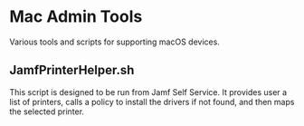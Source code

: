 # Mac Admin Tools
Various tools and scripts for supporting macOS devices.

## JamfPrinterHelper.sh
This script is designed to be run from Jamf Self Service. It provides user a list of printers, calls a policy to install the drivers if not found, and then maps the selected printer.
